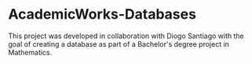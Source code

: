 # AcademicWorks-Databases
This project was developed in collaboration with Diogo Santiago with the goal of creating a database as part of a Bachelor's degree project in Mathematics.
